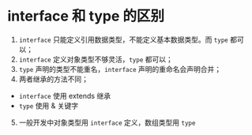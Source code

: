 # interface 和 type 的区别
1. `interface` 只能定义引用数据类型，不能定义基本数据类型。而 `type` 都可以；
2. `interface` 定义对象类型不够灵活，`type` 都可以；
3. `type` 声明的类型不能重名，`interface` 声明的重命名会声明合并；
4. 两者继承的方法不同；
* `interface` 使用 extends 继承
* `type` 使用 & 关键字
5. 一般开发中对象类型用 `interface` 定义，数组类型用 `type`
